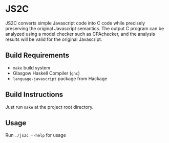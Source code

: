 JS2C
====

JS2C converts simple Javascript code into C code while precisely preserving
the original Javascript semantics. The output C program can be analyzed
using a model checker such as CPAchecker, and the analysis results will
be valid for the original Javascript.

Build Requirements
------------------

* `make` build system
* Glasgow Haskell Compiler (`ghc`)
* `language-javascript` package from Hackage

Build Instructions
------------------

Just run `make` at the project root directory.

Usage
-----

Run `./js2c --help` for usage
